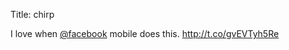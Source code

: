 Title: chirp

I love when <a href="http://twitter.com/facebook">@facebook</a> mobile does this. <a href="http://t.co/gvEVTyh5Re">http://t.co/gvEVTyh5Re</a>
